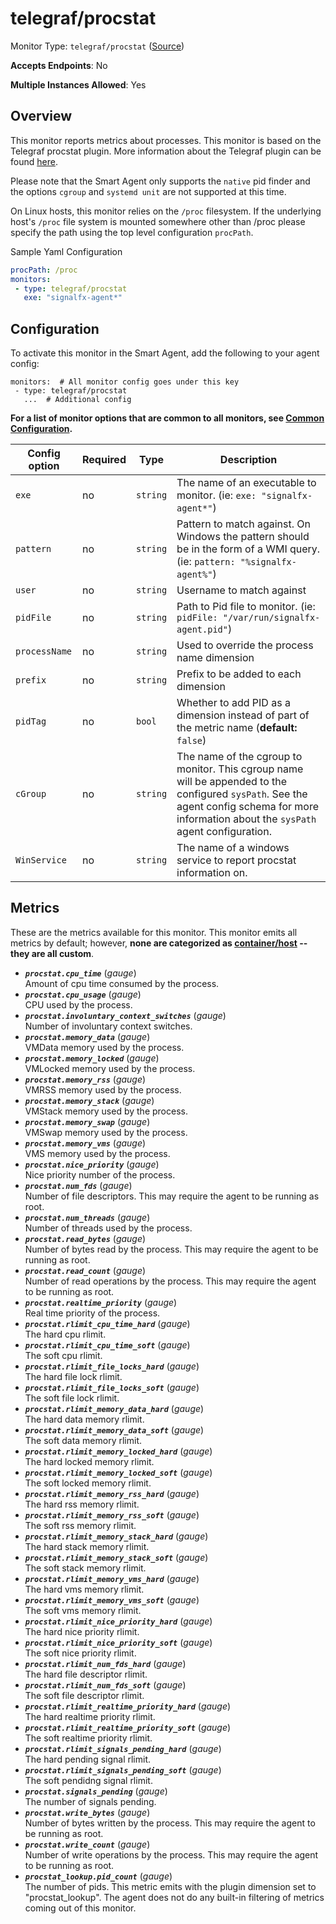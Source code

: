 
<!--- Generated by to-integrations-repo script in Smart Agent repo, DO NOT MODIFY HERE --->
<!--- GENERATED BY gomplate from scripts/docs/templates/monitor-page.md.tmpl --->

# telegraf/procstat

Monitor Type: `telegraf/procstat` ([Source](https://github.com/signalfx/signalfx-agent/tree/master/pkg/monitors/telegraf/monitors/procstat))

**Accepts Endpoints**: No

**Multiple Instances Allowed**: Yes

## Overview

This monitor reports metrics about processes.
This monitor is based on the Telegraf procstat plugin.  More information about the Telegraf plugin
can be found [here](https://github.com/influxdata/telegraf/tree/master/plugins/inputs/procstat).

Please note that the Smart Agent only supports the `native` pid finder and the options
`cgroup` and `systemd unit` are not supported at this time.

On Linux hosts, this monitor relies on the `/proc` filesystem.
If the underlying host's `/proc` file system is mounted somewhere other than
/proc please specify the path using the top level configuration `procPath`.

Sample Yaml Configuration

```yaml
procPath: /proc
monitors:
 - type: telegraf/procstat
   exe: "signalfx-agent*"
```


## Configuration

To activate this monitor in the Smart Agent, add the following to your
agent config:

```
monitors:  # All monitor config goes under this key
 - type: telegraf/procstat
   ...  # Additional config
```

**For a list of monitor options that are common to all monitors, see [Common
Configuration](../monitor-config.html#common-configuration).**


| Config option | Required | Type | Description |
| --- | --- | --- | --- |
| `exe` | no | `string` | The name of an executable to monitor.  (ie: `exe: "signalfx-agent*"`) |
| `pattern` | no | `string` | Pattern to match against.  On Windows the pattern should be in the form of a WMI query. (ie: `pattern: "%signalfx-agent%"`) |
| `user` | no | `string` | Username to match against |
| `pidFile` | no | `string` | Path to Pid file to monitor.  (ie: `pidFile: "/var/run/signalfx-agent.pid"`) |
| `processName` | no | `string` | Used to override the process name dimension |
| `prefix` | no | `string` | Prefix to be added to each dimension |
| `pidTag` | no | `bool` | Whether to add PID as a dimension instead of part of the metric name (**default:** `false`) |
| `cGroup` | no | `string` | The name of the cgroup to monitor.  This cgroup name will be appended to the configured `sysPath`.  See the agent config schema for more information about the `sysPath` agent configuration. |
| `WinService` | no | `string` | The name of a windows service to report procstat information on. |


## Metrics

These are the metrics available for this monitor.
This monitor emits all metrics by default; however, **none are categorized as
[container/host](https://docs.splunk.com/observability/admin/subscription-usage/monitor-imm-billing-usage.html#about-custom-bundled-and-high-resolution-metrics)
-- they are all custom**.



 - ***`procstat.cpu_time`*** (*gauge*)<br>    Amount of cpu time consumed by the process.
 - ***`procstat.cpu_usage`*** (*gauge*)<br>    CPU used by the process.
 - ***`procstat.involuntary_context_switches`*** (*gauge*)<br>    Number of involuntary context switches.
 - ***`procstat.memory_data`*** (*gauge*)<br>    VMData memory used by the process.
 - ***`procstat.memory_locked`*** (*gauge*)<br>    VMLocked memory used by the process.
 - ***`procstat.memory_rss`*** (*gauge*)<br>    VMRSS memory used by the process.
 - ***`procstat.memory_stack`*** (*gauge*)<br>    VMStack memory used by the process.
 - ***`procstat.memory_swap`*** (*gauge*)<br>    VMSwap memory used by the process.
 - ***`procstat.memory_vms`*** (*gauge*)<br>    VMS memory used by the process.
 - ***`procstat.nice_priority`*** (*gauge*)<br>    Nice priority number of the process.
 - ***`procstat.num_fds`*** (*gauge*)<br>    Number of file descriptors.  This may require the agent to be running as root.
 - ***`procstat.num_threads`*** (*gauge*)<br>    Number of threads used by the process.
 - ***`procstat.read_bytes`*** (*gauge*)<br>    Number of bytes read by the process.  This may require the agent to be running as root.
 - ***`procstat.read_count`*** (*gauge*)<br>    Number of read operations by the process.  This may require the agent to be running as root.
 - ***`procstat.realtime_priority`*** (*gauge*)<br>    Real time priority of the process.
 - ***`procstat.rlimit_cpu_time_hard`*** (*gauge*)<br>    The hard cpu rlimit.
 - ***`procstat.rlimit_cpu_time_soft`*** (*gauge*)<br>    The soft cpu rlimit.
 - ***`procstat.rlimit_file_locks_hard`*** (*gauge*)<br>    The hard file lock rlimit.
 - ***`procstat.rlimit_file_locks_soft`*** (*gauge*)<br>    The soft file lock rlimit.
 - ***`procstat.rlimit_memory_data_hard`*** (*gauge*)<br>    The hard data memory rlimit.
 - ***`procstat.rlimit_memory_data_soft`*** (*gauge*)<br>    The soft data memory rlimit.
 - ***`procstat.rlimit_memory_locked_hard`*** (*gauge*)<br>    The hard locked memory rlimit.
 - ***`procstat.rlimit_memory_locked_soft`*** (*gauge*)<br>    The soft locked memory rlimit.
 - ***`procstat.rlimit_memory_rss_hard`*** (*gauge*)<br>    The hard rss memory rlimit.
 - ***`procstat.rlimit_memory_rss_soft`*** (*gauge*)<br>    The soft rss memory rlimit.
 - ***`procstat.rlimit_memory_stack_hard`*** (*gauge*)<br>    The hard stack memory rlimit.
 - ***`procstat.rlimit_memory_stack_soft`*** (*gauge*)<br>    The soft stack memory rlimit.
 - ***`procstat.rlimit_memory_vms_hard`*** (*gauge*)<br>    The hard vms memory rlimit.
 - ***`procstat.rlimit_memory_vms_soft`*** (*gauge*)<br>    The soft vms memory rlimit.
 - ***`procstat.rlimit_nice_priority_hard`*** (*gauge*)<br>    The hard nice priority rlimit.
 - ***`procstat.rlimit_nice_priority_soft`*** (*gauge*)<br>    The soft nice priority rlimit.
 - ***`procstat.rlimit_num_fds_hard`*** (*gauge*)<br>    The hard file descriptor rlimit.
 - ***`procstat.rlimit_num_fds_soft`*** (*gauge*)<br>    The soft file descriptor rlimit.
 - ***`procstat.rlimit_realtime_priority_hard`*** (*gauge*)<br>    The hard realtime priority rlimit.
 - ***`procstat.rlimit_realtime_priority_soft`*** (*gauge*)<br>    The soft realtime priority rlimit.
 - ***`procstat.rlimit_signals_pending_hard`*** (*gauge*)<br>    The hard pending signal rlimit.
 - ***`procstat.rlimit_signals_pending_soft`*** (*gauge*)<br>    The soft pendidng signal rlimit.
 - ***`procstat.signals_pending`*** (*gauge*)<br>    The number of signals pending.
 - ***`procstat.write_bytes`*** (*gauge*)<br>    Number of bytes written by the process.  This may require the agent to be running as root.
 - ***`procstat.write_count`*** (*gauge*)<br>    Number of write operations by the process.  This may require the agent to be running as root.
 - ***`procstat_lookup.pid_count`*** (*gauge*)<br>    The number of pids. This metric emits with the plugin dimension set to "procstat_lookup".
The agent does not do any built-in filtering of metrics coming out of this
monitor.


